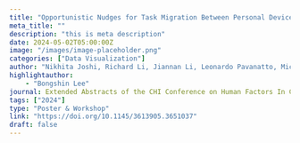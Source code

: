 ```yaml
---
title: "Opportunistic Nudges for Task Migration Between Personal Devices"
meta_title: ""
description: "this is meta description"
date: 2024-05-02T05:00:00Z
image: "/images/image-placeholder.png"
categories: ["Data Visualization"]
author: "Nikhita Joshi, Richard Li, Jiannan Li, Leonardo Pavanatto, Michel Pahud, Jatin Sharma, Bongshin Lee, Hugo Romat, William Buxton, Nicolai Marquardt, Ken Hinckley, Nathalie Henry Riche"
highlightauthor: 
    - "Bongshin Lee"
journal: Extended Abstracts of the CHI Conference on Human Factors In Computing Systems (CHI EA '24)
tags: ["2024"]
type: "Poster & Workshop"
link: "https://doi.org/10.1145/3613905.3651037"
draft: false    
---
```

